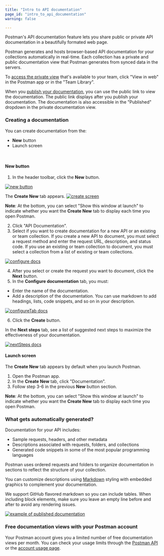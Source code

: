 ```yaml
---
title: "Intro to API documentation"
page_id: "intro_to_api_documentation"
warning: false

---
```


Postman's API documentation feature lets you share public or private API documentation in a beautifully formated web page.

Postman generates and hosts browser-based API documentation for your collections automatically in real-time. Each collection has a private and public documentation view that Postman generates from synced data in the servers.

To [access the private view](https://learning.getpostman.com/docs/postman/api-documentation/viewing-documentation/) that's available to your team, click "View in web" in the Postman app or in the "Team Library".

When you [publish your documentation](https://learning.getpostman.com/docs/postman/api_documentation/publishing_public_docs/), you can use the public link to view the documentation. The public link displays after you publish your documentation. The documentation is also accessible in the "Published" dropdown in the private documentation view.

### Creating a documentation

You can create documentation from the:
* **New** button 
* Launch screen

<br>

#### New button

1. In the header toolbar, click the **New** button.

[![new button](https://assets.postman.com/postman-docs/WS-HeaderToolBar-new+button1.png)](https://assets.postman.com/postman-docs/WS-HeaderToolBar-new+button1.png)

The **Create New** tab appears.
[![create screen](https://assets.postman.com/postman-docs/documentation-createnewTab.png)](https://assets.postman.com/postman-docs/documentation-createnewTab.png)

**Note**: At the bottom, you can select "Show this window at launch" to indicate whether you want the **Create New** tab to display each time you open Postman.

<ol start="2">
  <li>Click "API Documentation".</li>
 <li>Select if you want to create documentation for a new API or an existing or team collection. If you create a new API to document, you must select a request method and enter the request URL, description, and status code. If you use an existing or team collection to document, you must select a collection from a list of existing or team collections.</li>
 </ol>

[![configure docs](https://assets.postman.com/postman-docs/documentation-configure.png)](https://assets.postman.com/postman-docs/documentation-configure.png)

<ol start="4">
  <li>After you select or create the request you want to document, click the <b>Next</b> button.</li>
  <li>In the <b>Configure documentation</b> tab, you must:</li>
 </ol>

* Enter the name of the documentation.
* Add a description of the documentation. You can use markdown to add headings, lists, code snippets, and so on in your description.

[![configureTab docs](https://assets.postman.com/postman-docs/documentation-configureTab.png)](https://assets.postman.com/postman-docs/documentation-configureTab.png)

 <ol start="6">
  <li>Click the <b>Create</b> button.</li>
   </ol>
     
In the **Next steps** tab, see a list of suggested next steps to maximize the effectiveness of your documentation.

[![nextSteps docs](https://assets.postman.com/postman-docs/documentation-nextsteps.png)](https://assets.postman.com/postman-docs/documentation-nextsteps.png)
     
#### Launch screen

The **Create New** tab appears by default when you launch Postman. 

1. Open the Postman app.
2. In the **Create New** tab, click "Documentation".
3. Follow step 3-6 in the previous **New** button section. 
   
**Note**: At the bottom, you can select "Show this window at launch" to indicate whether you want the **Create New** tab to display each time you open Postman.


### What gets automatically generated?

Documentation for your API includes:

   *   Sample requests, headers, and other metadata
   *   Descriptions associated with requests, folders, and collections
   *   Generated code snippets in some of the most popular programming languages

Postman uses ordered requests and folders to organize documentation in sections to reflect the structure of your collection.

You can customize descriptions using [Markdown](https://learning.getpostman.com/docs/postman/api_documentation/how_to_document_using_markdown/) styling with embedded graphics to complement your documentation.

We support GitHub flavored markdown so you can include tables. When including block elements, make sure you leave an empty line before and after to avoid any rendering issues.

[![example of published documentation](https://assets.postman.com/postman-docs/59167235.png)](https://assets.postman.com/postman-docs/59167235.png)

### Free documentation views with your Postman account

Your Postman account gives you a limited number of free documentation views per month. You can check your usage limits through the [Postman API](https://docs.api.getpostman.com) or the [account usage page](https://go.pstmn.io/postman-account-limits).
